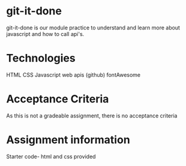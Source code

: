 # git-it-done

git-it-done is our module practice to understand and learn more about javascript and how to call api's.

# Technologies

HTML
CSS
Javascript
web apis (github)
fontAwesome


# Acceptance Criteria
As this is not a gradeable assignment, there is no acceptance criteria

# Assignment information

Starter code- html and css provided